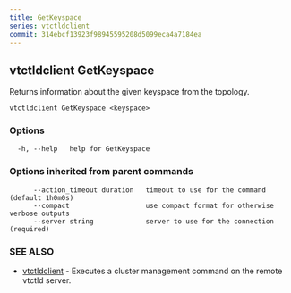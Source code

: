 ```yaml
---
title: GetKeyspace
series: vtctldclient
commit: 314ebcf13923f98945595208d5099eca4a7184ea
---
```

## vtctldclient GetKeyspace

Returns information about the given keyspace from the topology.

```
vtctldclient GetKeyspace <keyspace>
```

### Options

```
  -h, --help   help for GetKeyspace
```

### Options inherited from parent commands

```
      --action_timeout duration   timeout to use for the command (default 1h0m0s)
      --compact                   use compact format for otherwise verbose outputs
      --server string             server to use for the connection (required)
```

### SEE ALSO

* [vtctldclient](../)	 - Executes a cluster management command on the remote vtctld server.

